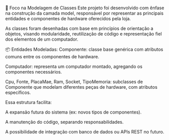 🧠 Foco na Modelagem de Classes
Este projeto foi desenvolvido com ênfase na construção da camada model, responsável por representar as principais entidades e componentes de hardware oferecidos pela loja.

As classes foram desenhadas com base em princípios de orientação a objetos, visando modularidade, reutilização de código e representação fiel dos elementos de um computador.

📦 Entidades Modeladas:
Componente: classe base genérica com atributos comuns entre os componentes de hardware.

Computador: representa um computador montado, agregando os componentes necessários.

Cpu, Fonte, PlacaMae, Ram, Socket, TipoMemoria: subclasses de Componente que modelam diferentes peças de hardware, com atributos específicos.

Essa estrutura facilita:

A expansão futura do sistema (ex: novos tipos de componentes).

A manutenção do código, separando responsabilidades.

A possibilidade de integração com banco de dados ou APIs REST no futuro.

